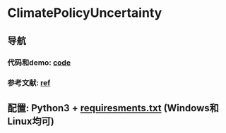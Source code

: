 # ClimatePolicyUncertainty

## 导航  
### 代码和demo: [code]()  
### 参考文献: [ref]()

## 配置: Python3 + [requiresments.txt](https://github.com/HaoningChen/ClimatePolicyUncertainty/blob/main/requirements.txt) (Windows和Linux均可)
